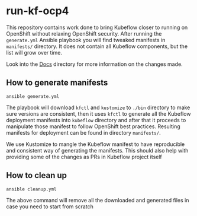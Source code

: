 # run-kf-ocp4

This repository contains work done to bring Kubeflow closer to running on OpenShift without relaxing OpenShift security. After running the `generate.yml` Ansible playbook you will find tweaked manifests in `manifests/` directory. It does not contain all Kubeflow components, but the list will grow over time.

Look into the [Docs](./docs) directory for more information on the changes made.

## How to generate manifests

```
ansible generate.yml
```

The playbook will download `kfctl` and `kustomize` to `./bin` directory to make sure versions are consistent, then it uses `kfctl` to generate all the Kubeflow deployment manifests into `kubeflow` directory and after that it proceeds to manipulate those manifest to follow OpenShift best practices. Resulting manifests for deployment can be found in directory `manifests/`.

We use Kustomize to mangle the Kubeflow manifest to have reproducible and consistent way of generating the manifests. This should also help with providing some of the changes as PRs in Kubeflow project itself

## How to clean up

```
ansible cleanup.yml
```

The above command will remove all the downloaded and generated files in case you need to start from scratch